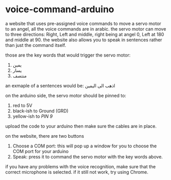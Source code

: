 # voice-command-arduino

a website that uses pre-assigned voice commands to move a servo motor to an angel, all the voice commands are in arabic.
the servo motor can move to three directions: Right, Left and middle, right being at angel 0, Left at 180 and middle at 90.
the website also allows you to speak in sentences rather than just the command itself.

those are the key words that would trigger the servo motor:
1. يمين
2. يسار
3. منتصف

an exmaple of a sentences would be: اذهب الى اليمين

on the arduino side, the servo motor should be pinned to:
1. red to 5V
2. black-ish to Ground (GRD)
3. yellow-ish to *PIN 9*

upload the code to your arduino then make sure the cables are in place.

on the website, there are two buttons
1. Choose a COM port: this will pop up a window for you to choose the COM port for your arduino
2. Speak: press it to command the servo motor with the key words above.

if you have any problems with the voice recognition, make sure that the correct microphone is selected.
if it still not work, try using Chrome.

